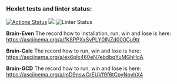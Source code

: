 ### Hexlet tests and linter status:
[![Actions Status](https://github.com/Ivankalachikov/frontend-project-lvl1/workflows/hexlet-check/badge.svg)](https://github.com/Ivankalachikov/frontend-project-lvl1/actions)
<a href="https://codeclimate.com/github/Ivankalachikov/frontend-project-lvl1/badges"><img src="https://api.codeclimate.com/v1/badges/a99a88d28ad37a79dbf6/maintainability" /></a>
![Linter Status](https://github.com/Ivankalachikov/frontend-project-lvl1/workflows/eslint/badge.svg)

**Brain-Even** The record how to installation, run, win and lose is here: https://asciinema.org/a/fK8PPXxSyPLY0INZd000Cu9tr

**Brain-Calc** The record how to run, win and lose is here: https://asciinema.org/a/ex6plx460eN7ebdbqYuMGhHcA

**Brain-GCD** The record how to run, win and lose is here: https://asciinema.org/a/mD9nswCrEUVf9f6tCpyNoyhX4
